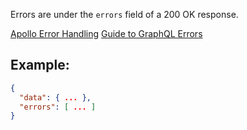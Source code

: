 Errors are under the `errors` field of a 200 OK response.

[Apollo Error Handling](https://www.apollographql.com/docs/react/data/error-handling/)
[Guide to GraphQL Errors](https://productionreadygraphql.com/2020-08-01-guide-to-graphql-errors)

## Example:

```json
{
  "data": { ... },
  "errors": [ ... ]
}
```

